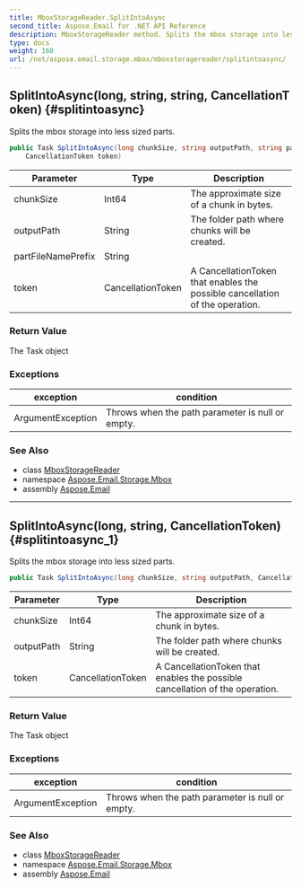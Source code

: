 ```yaml
---
title: MboxStorageReader.SplitIntoAsync
second_title: Aspose.Email for .NET API Reference
description: MboxStorageReader method. Splits the mbox storage into less sized parts
type: docs
weight: 160
url: /net/aspose.email.storage.mbox/mboxstoragereader/splitintoasync/
---
```

## SplitIntoAsync(long, string, string, CancellationToken) {#splitintoasync}

Splits the mbox storage into less sized parts.

```csharp
public Task SplitIntoAsync(long chunkSize, string outputPath, string partFileNamePrefix, 
    CancellationToken token)
```

| Parameter | Type | Description |
| --- | --- | --- |
| chunkSize | Int64 | The approximate size of a chunk in bytes. |
| outputPath | String | The folder path where chunks will be created. |
| partFileNamePrefix | String |  |
| token | CancellationToken | A CancellationToken that enables the possible cancellation of the operation. |

### Return Value

The Task object

### Exceptions

| exception | condition |
| --- | --- |
| ArgumentException | Throws when the path parameter is null or empty. |

### See Also

* class [MboxStorageReader](../)
* namespace [Aspose.Email.Storage.Mbox](../../mboxstoragereader/)
* assembly [Aspose.Email](../../../)

---

## SplitIntoAsync(long, string, CancellationToken) {#splitintoasync_1}

Splits the mbox storage into less sized parts.

```csharp
public Task SplitIntoAsync(long chunkSize, string outputPath, CancellationToken token)
```

| Parameter | Type | Description |
| --- | --- | --- |
| chunkSize | Int64 | The approximate size of a chunk in bytes. |
| outputPath | String | The folder path where chunks will be created. |
| token | CancellationToken | A CancellationToken that enables the possible cancellation of the operation. |

### Return Value

The Task object

### Exceptions

| exception | condition |
| --- | --- |
| ArgumentException | Throws when the path parameter is null or empty. |

### See Also

* class [MboxStorageReader](../)
* namespace [Aspose.Email.Storage.Mbox](../../mboxstoragereader/)
* assembly [Aspose.Email](../../../)


